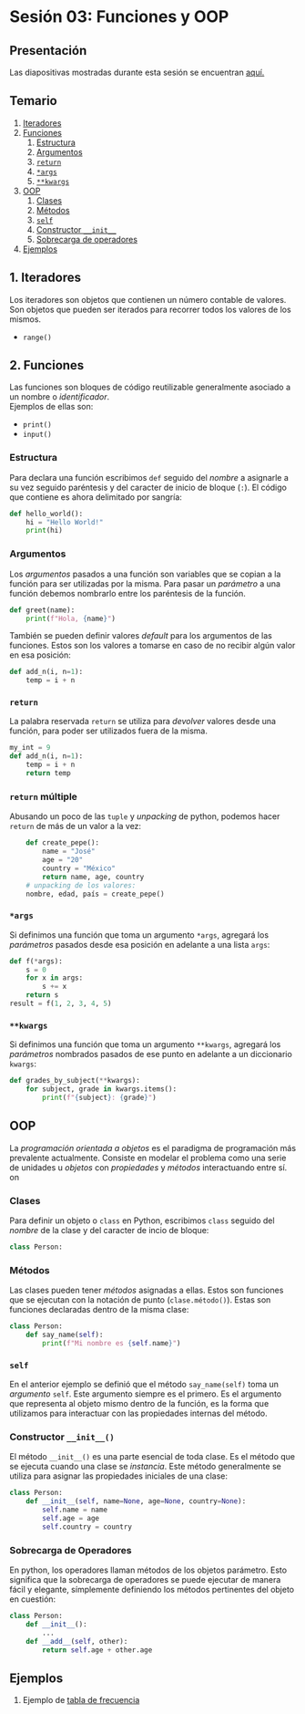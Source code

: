 # Sesión 03: Funciones y OOP

## Presentación
Las diapositivas mostradas durante esta sesión se encuentran [aquí.](diapositivas-03-funciones-oop.pdf)

## Temario
1. [Iteradores](#iteradores)
2. [Funciones](#Funciones)
	1. [Estructura](#estructura)
	2. [Argumentos](#argumentos)
	3. [`return`](#return)
	4. [`*args`](#*args)
	5. [`**kwargs`](#**kwargs)
3. [OOP](#oop)
	1. [Clases](#clases)
	2. [Métodos](#métodos)
	3. [`self`](#self)
	4. [Constructor `__init__`](#constructor-__init__)
	5. [Sobrecarga de operadores](#sobrecarga-de-operadores)
4. [Ejemplos](#ejemplos)

## 1. Iteradores
Los iteradores son objetos que contienen un número contable
de valores. Son objetos que pueden ser iterados para recorrer
todos los valores de los mismos.  
- `range()`

## 2. Funciones
Las funciones son bloques de código reutilizable generalmente
asociado a un nombre o _identificador_.  
Ejemplos de ellas son:
- `print()`
- `input()`

### Estructura
Para declara una función escribimos `def` seguido del _nombre_ a 
asignarle a su vez seguido paréntesis y del caracter de inicio de bloque
(`:`). 
El código que contiene es ahora delimitado por sangría:
```python
def hello_world():
	hi = "Hello World!"
	print(hi)
```

### Argumentos
Los _argumentos_ pasados a una función son variables que se copian a
la función para ser utilizadas por la misma. Para pasar un _parámetro_
a una función debemos nombrarlo entre los paréntesis de la función.
```python
def greet(name):
	print(f"Hola, {name}")
```
También se pueden definir valores _default_ para los argumentos de las
funciones. Estos son los valores a tomarse en caso de no recibir algún
valor en esa posición:
```python
def add_n(i, n=1):
	temp = i + n
```

### `return`
La palabra reservada `return` se utiliza para _devolver_ valores desde
una función, para poder ser utilizados fuera de la misma.
```python
my_int = 9
def add_n(i, n=1):
	temp = i + n
	return temp
```

### `return` múltiple
Abusando un poco de las `tuple` y _unpacking_ de python, podemos hacer
`return` de más de un valor a la vez:
```python
	def create_pepe():
		name = "José"
		age = "20"
		country = "México"
		return name, age, country
	# unpacking de los valores:
	nombre, edad, país = create_pepe()
``` 

### `*args`
Si definimos una función que toma un argumento `*args`, agregará los 
_parámetros_ pasados desde esa posición en adelante a una lista `args`:
```python
def f(*args):
	s = 0
	for x in args:
		s += x
	return s
result = f(1, 2, 3, 4, 5) 
``` 

### `**kwargs`
Si definimos una función que toma un argumento `**kwargs`, agregará los
_parámetros_ nombrados pasados de ese punto en adelante a un diccionario 
`kwargs`:
```python
def grades_by_subject(**kwargs):
	for subject, grade in kwargs.items():
		print(f"{subject}: {grade}")
```

## OOP
La _programación orientada a objetos_ es el paradigma de programación más
prevalente actualmente. Consiste en modelar el problema como una serie de
unidades u _objetos_ con _propiedades_ y _métodos_ interactuando entre sí.
on

### Clases
Para definir un objeto o `class` en Python, escribimos `class` seguido del
_nombre_ de la clase y del caracter de incio de bloque:
```python
class Person:
```

### Métodos
Las clases pueden tener _métodos_ asignadas a ellas. Estos son funciones que
se ejecutan con la notación de punto (`clase.método()`). Estas son funciones
declaradas dentro de la misma clase:
```python
class Person:
	def say_name(self):
		print(f"Mi nombre es {self.name}")
```

### `self`
En el anterior ejemplo se definió que el método `say_name(self)` toma un _argumento_
`self`. Este argumento siempre es el primero. Es el argumento que representa al
objeto mismo dentro de la función, es la forma que utilizamos para interactuar con
las propiedades internas del método.

### Constructor `__init__()`
El método `__init__()` es una parte esencial de toda clase. Es el método que se ejecuta
cuando una clase se _instancia_. Este método generalmente se utiliza para asignar las
propiedades iniciales de una clase:
```python
class Person:
	def __init__(self, name=None, age=None, country=None):
		self.name = name
		self.age = age
		self.country = country
```

### Sobrecarga de Operadores
En python, los operadores llaman métodos de los objetos parámetro. Esto significa que
la sobrecarga de operadores se puede ejecutar de manera fácil y elegante, símplemente
definiendo los métodos pertinentes del objeto en cuestión:
```python
class Person:
	def __init__():
		...
	def __add__(self, other):
		return self.age + other.age
```

## Ejemplos
1. Ejemplo de [tabla de frecuencia](examples/freq_table.py)